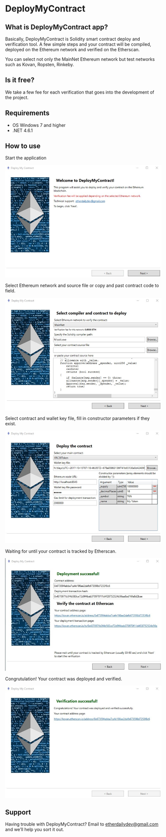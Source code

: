 # DeployMyContract

## What is DeployMyContract app?

Basically, DeployMyContract is Solidity smart contract deploy and verification tool. A few simple steps and your contract will be compiled, deployed on the Ethereum network and verified on the Etherscan.
 
You can select not only the MainNet Ethereum network but test networks such as Kovan, Ropsten, Rinkeby.

## Is it free?
We take a few fee for each verification that goes into the development of the project.

## Requirements

* OS Windows 7 and higher
* .NET 4.6.1

## How to use

Start the application

![1](/Images/1.jpg)

Select Ethereum network and source file or copy and past contract code to field.

![2](/Images/2.jpg)

Select contract and wallet key file, fill in constructor parameters if they exist. 

![3](/Images/3.jpg)

Waiting for until your contract is tracked by Etherscan. 

![4](/Images/4.jpg)

Congrutulation! Your contract was deployed and verified. 

![5](/Images/5.jpg)



## Support 

Having trouble with DeployMyContract? Email to [etherdailydev@gmail.com](mailto:etherdailydev@gmail.com) and we’ll help you sort it out.
